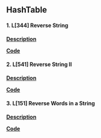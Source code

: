 ## HashTable

#### 1. L[344] Reverse String

**[Description](https://leetcode.com/problems/reverse-string/description/)**

**[Code](./344.reverse-string.py)**


#### 2. L[541] Reverse String II
**[Description](https://leetcode.com/problems/reverse-string-ii/description/)**

**[Code](./541.reverse-string-ii.py)**



#### 3. L[151] Reverse Words in a String
**[Description](https://leetcode.com/problems/reverse-words-in-a-string/)**

**[Code](./151.reverse-words-in-a-string.py)**
